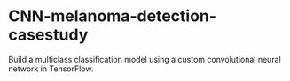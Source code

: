 # CNN-melanoma-detection-casestudy
Build a multiclass classification model using a custom convolutional neural network in TensorFlow.   
